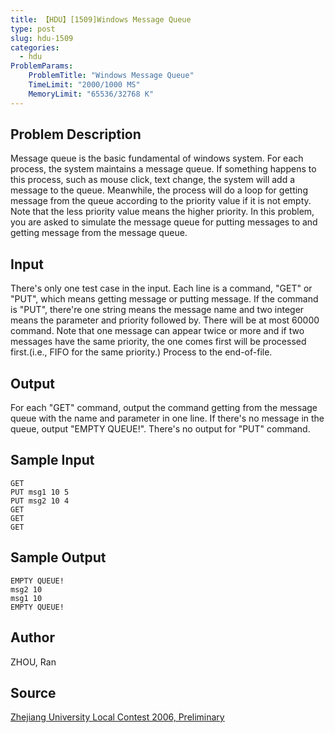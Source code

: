 ```yaml
---
title: 【HDU】[1509]Windows Message Queue
type: post
slug: hdu-1509
categories:
  - hdu
ProblemParams:
    ProblemTitle: "Windows Message Queue"
    TimeLimit: "2000/1000 MS"
    MemoryLimit: "65536/32768 K"
---
```


## Problem Description

Message queue is the basic fundamental of windows system. For each process, the system maintains a message queue. If something happens to this process, such as mouse click, text change, the system will add a message to the queue. Meanwhile, the process will do a loop for getting message from the queue according to the priority value if it is not empty. Note that the less priority value means the higher priority. In this problem, you are asked to simulate the message queue for putting messages to and getting message from the message queue.

## Input

There's only one test case in the input. Each line is a command, "GET" or "PUT", which means getting message or putting message. If the command is "PUT", there're one string means the message name and two integer means the parameter and priority followed by. There will be at most 60000 command. Note that one message can appear twice or more and if two messages have the same priority, the one comes first will be processed first.(i.e., FIFO for the same priority.) Process to the end-of-file.

## Output

For each "GET" command, output the command getting from the message queue with the name and parameter in one line. If there's no message in the queue, output "EMPTY QUEUE!". There's no output for "PUT" command.

## Sample Input

```
GET
PUT msg1 10 5
PUT msg2 10 4
GET
GET
GET

```

## Sample Output

```
EMPTY QUEUE!
msg2 10
msg1 10
EMPTY QUEUE!

```

## Author

ZHOU, Ran

## Source

[Zhejiang University Local Contest 2006, Preliminary](https://acm.hdu.edu.cn//search.php?field=problem&key=Zhejiang+University+Local+Contest+2006%2C+Preliminary&source=1&searchmode=source)
